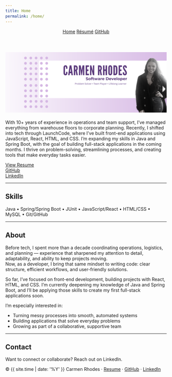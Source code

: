 ```yaml
---
title: Home
permalink: /home/
---
```


<link href="https://fonts.googleapis.com/css2?family=Inter:wght@400;600;700&display=swap" rel="stylesheet">
<link rel="stylesheet" href="/Assets/css/custom.css?v=6">

<header class="custom-header full-bleed">
  <nav class="nav-center">
    <a href="/home/" aria-current="page">Home</a>
    <a href="/resume/">Résumé</a>
    <a href="https://github.com/carmenrhodes">GitHub</a>
  </nav>
</header>

![Carmen Rhodes brand header](/Assets/Carmen-Rhodes.png)
---

<!-- Intro -->
<div style="margin: 0 0 14px 0;">
  With 10+ years of experience in operations and team support, I’ve managed everything from warehouse floors to corporate planning.  
  Recently, I shifted into tech through LaunchCode, where I’ve built front-end applications using JavaScript, React, HTML, and CSS.  
  I’m expanding my skills in Java and Spring Boot, with the goal of building full-stack applications in the coming months.  
  I thrive on problem-solving, streamlining processes, and creating tools that make everyday tasks easier.
</div>

<!-- Quick actions -->
<p>
  <a href="/resume/">View Resume</a>
  <br>
  <a href="https://github.com/carmenrhodes">GitHub</a>
<br>
  <a href="https://www.linkedin.com/in/carmen-rhodes-a6652214a/">LinkedIn</a>
</p>

---

## Skills
Java • Spring/Spring Boot • JUnit • JavaScript/React • HTML/CSS • MySQL • Git/GitHub

---

## About
Before tech, I spent more than a decade coordinating operations, logistics, and planning — experience that sharpened my attention to detail, adaptability, and ability to keep projects moving.  
Now, as a developer, I bring that same mindset to writing code: clear structure, efficient workflows, and user-friendly solutions.  

So far, I’ve focused on front-end development, building projects with React, HTML, and CSS. I’m currently deepening my knowledge of Java and Spring Boot, and I’ll be applying those skills to create my first full-stack applications soon.  

I’m especially interested in:
- Turning messy processes into smooth, automated systems  
- Building applications that solve everyday problems  
- Growing as part of a collaborative, supportive team

---

## Contact
Want to connect or collaborate? Reach out on LinkedIn.

<div class="divider"></div>

<footer class="custom-footer full-bleed">
  <p>
    © {{ site.time | date: '%Y' }} Carmen Rhodes · 
    <a href="/resume/">Resume</a> · 
    <a href="https://github.com/carmenrhodes">GitHub</a> · 
    <a href="https://www.linkedin.com/in/carmen-rhodes-a6652214a/">LinkedIn</a>
  </p>
</footer>
